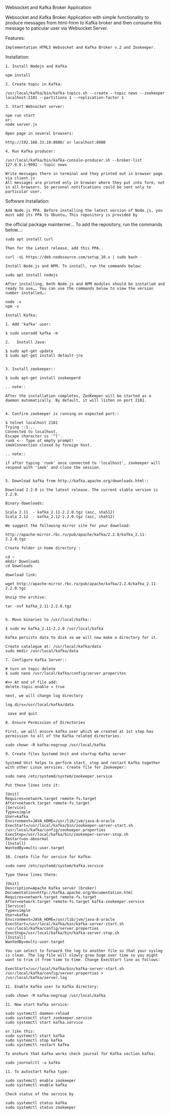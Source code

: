 Websocket and Kafka Broker Application

Websocket and Kafka Broker Application with simple functionality to produce messages from html-form to Kafka broker and then consume this message to paticular user via Websocket Server.

Features:

    Implementation HTML5 Websocket and Kafka Broker v.2 and Zookeeper.

Installation:

	1. Install Nodejs and Kafka

	npm install

	2. Create topic in Kafka:

	/usr/local/kafka/bin/kafka-topics.sh --create --topic news --zookeeper localhost:2181 --partitions 1 --replication-factor 1

	3. Start Websocket server:

	npm run start
	or:
	node server.js

	Open page in several browsers:

	http://192.168.33.10:8080/ or localhost:8080

	4. Run Kafka producer:

	/usr/local/kafka/bin/kafka-console-producer.sh --broker-list 127.0.0.1:9092 --topic news

	Write messages there in terminal and they printed out in browser page via client.js
	All messages are printed only in browser where they put into form, not in all browsers. So personal notifications could be sent only to particular user.


Software Installation:

	Add Node.js PPA. Before installing the latest version of Node.js, you must add its PPA to Ubuntu… This repository is provided by 
the official package mainterner… To add the repository, run the commands below…:

	sudo apt install curl

	Then for the Latest release, add this PPA..

	curl -sL https://deb.nodesource.com/setup_10.x | sudo bash -

	Install Node.js and NPM. To install, run the commands below:

	sudo apt install nodejs

	After installing, both Node.js and NPM modules should be installed and ready to use…. You can use the commands below to view the version number installed…:

	node -v
	npm -v

	Install Kafka:

	1. Add 'kafka' user:

  	$ sudo useradd kafka -m

	2.   Install Java:

  	$ sudo apt-get update
  	$ sudo apt-get install default-jre

  
	3. Install zookeeper::

  	$ sudo apt-get install zookeeperd
  
  	.. note::
  
    After the installation completes, ZooKeeper will be started as a daemon automatically. By default, it will listen on port 2181.

    
	4. Confirm zookeeper is running on expected port::

  	$ telnet localhost 2181
  	Trying ::1...
  	Connected to localhost.
  	Escape character is '^]'.
  	ruok <-- Type at empty prompt!
  	imokConnection closed by foreign host.
  
  	.. note::
  
    if after typing 'ruok' once connected to 'localhost', zookeeper will respond with 'imok' and close the session.


	5. Download kafka from http://kafka.apache.org/downloads.html::

	Download 2.2.0 is the latest release. The current stable version is 2.2.0.

	Binary downloads:

    Scala 2.11  - kafka_2.11-2.2.0.tgz (asc, sha512)
    Scala 2.12  - kafka_2.12-2.2.0.tgz (asc, sha512)

 	We suggest the following mirror site for your download:

	http://apache-mirror.rbc.ru/pub/apache/kafka/2.2.0/kafka_2.11-2.2.0.tgz

	Create folder in home directory :

	cd ~
	mkdir Downloads
	cd Downloads

	download link:

	wget http://apache-mirror.rbc.ru/pub/apache/kafka/2.2.0/kafka_2.11-2.2.0.tgz

	Unzip the archive:

	tar -xvf kafka_2.11-2.2.0.tgz


	6. Move binaries to /usr/local/kafka::

  	$ sudo mv kafka_2.11-2.2.0 /usr/local/kafka

	Kafka persists data to disk so we will now make a directory for it.

	Create catalogue at: /usr/local/kafka/data
	sudo mkdir /usr/local/kafka/data

	7. Configure Kafka Server::
  
  	# turn on topic delete
  	$ sudo nano /usr/local/kafka/config/server.properites
  
  	#>> At end of file add:
  	delete.topic.enable = true

	next, we will change log directory

 	log.dirs=/usr/local/kafka/data

 	 save and quit

	8. Ensure Permission of Directories

	First, we will ensure kafka user which we created at 1st step has permission to all of the Kafka related directories.

	sudo chown -R kafka:nogroup /usr/local/kafka

	9. Create files Systemd Unit and startup Kafka server

	Systemd Unit helps to perform start, stop and restart Kafka together with other Linux services. Create file for Zookeeper:

	sudo nano /etc/systemd/system/zookeeper.service

	Put these lines into it:

	[Unit]
	Requires=network.target remote-fs.target
	After=network.target remote-fs.target
	[Service]
	Type=simple
	User=kafka
	Environment=JAVA_HOME=/usr/lib/jvm/java-8-oracle
	ExecStart=/usr/local/kafka/bin/zookeeper-server-start.sh /usr/local/kafka/config/zookeeper.properties
	ExecStop=/usr/local/kafka/bin/zookeeper-server-stop.sh
	Restart=on-abnormal
	[Install]
	WantedBy=multi-user.target

	10. Create file for service for Kafka:

	sudo nano /etc/systemd/system/kafka.service

	Type these lines there:

	[Unit]
	Description=Apache Kafka server (broker)
	Documentation=http://kafka.apache.org/documentation.html
	Requires=network.target remote-fs.target
	After=network.target remote-fs.target kafka-zookeeper.service	
	[Service]
	Type=simple
	User=kafka
	Environment=JAVA_HOME=/usr/lib/jvm/java-8-oracle
	ExecStart=/usr/local/kafka/bin/kafka-server-start.sh /usr/local/kafka/config/server.properties
	ExecStop=/usr/local/kafka/bin/kafka-server-stop.sh
	[Install]
	WantedBy=multi-user.target

	You can select to forward the log to another file so that your syslog is clean. The log file will slowly grow huge over time so you might want to trim it from time to time. Change ExecStart line as follows:

	ExecStart=/usr/local/kafka/bin/kafka-server-start.sh /usr/local/kafka/config/server.properties > /usr/local/kafka/server.log

	11. Enable kafka user to Kafka directory:

	sudo chown -R kafka:nogroup /usr/local/kafka

	11. Now start Kafka service:

	sudo systemctl daemon-reload
	sudo systemctl start zookeeper.service
	sudo systemctl start kafka.service

	or like this:
	sudo systemctl start kafka
	sudo systemctl stop kafka
	sudo systemctl restart kafka 

	To enshure that kafka works check journal for Kafka section kafka:

	sudo journalctl -u kafka

	11. To autostart Kafka type:

	sudo systemctl enable zookeeper
	sudo systemctl enable kafka

	Check status of the service by

	sudo systemctl status kafka
	sudo systemctl status zookeeper
